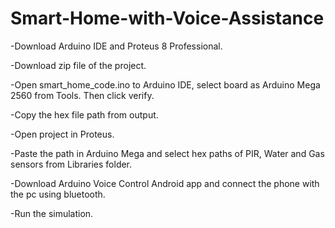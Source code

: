 # Smart-Home-with-Voice-Assistance

-Download Arduino IDE and Proteus 8 Professional.

-Download zip file of the project.

-Open smart_home_code.ino to Arduino IDE, select board as Arduino Mega 2560 from Tools. Then click verify.

-Copy the hex file path from output.

-Open project in Proteus.

-Paste the path in Arduino Mega and select hex paths of PIR, Water and Gas sensors from Libraries folder.

-Download Arduino Voice Control Android app and connect the phone with the pc using bluetooth.

-Run the simulation.


